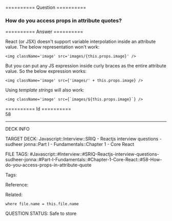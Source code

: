 ========== Question ==========  

### How do you access props in attribute quotes?  

========== Answer ==========  

React (or JSX) doesn't support variable interpolation inside an attribute value. The below representation won't work:

<!-- codeblock-start -->
<pre><code class="hljs language-jsx">&#x3C;img className=<span class="hljs-string">'image'</span> src=<span class="hljs-string">'images/{this.props.image}'</span> />
</code></pre>
<!-- codeblock-end -->

But you can put any JS expression inside curly braces as the entire attribute value. So the below expression works:

<!-- codeblock-start -->
<pre><code class="hljs language-jsx">&#x3C;img className=<span class="hljs-string">'image'</span> src={<span class="hljs-string">'images/'</span> + <span class="hljs-variable language_">this</span>.<span class="hljs-property">props</span>.<span class="hljs-property">image</span>} />
</code></pre>
<!-- codeblock-end -->

Using _template strings_ will also work:

<!-- codeblock-start -->
<pre><code class="hljs language-jsx">&#x3C;img className=<span class="hljs-string">'image'</span> src={<span class="hljs-string">`images/<span class="hljs-subst">${<span class="hljs-variable language_">this</span>.props.image}</span>`</span>} />
</code></pre>
<!-- codeblock-end -->

========== Id ==========  
58

---

DECK INFO

TARGET DECK: Javascript::Interview::SRIQ - Reactjs interview questions - sudheer jonna::Part I - Fundamentals::Chapter 1 - Core React

FILE TAGS: #Javascript::#Interview::#SRIQ-Reactjs-interview-questions-sudheer-jonna::#Part-I-Fundamentals::#Chapter-1-Core-React::#58-How-do-you-access-props-in-attribute-quote

Tags:

Reference:

Related:

```dataview
where file.name = this.file.name
```
QUESTION STATUS: Safe to store
